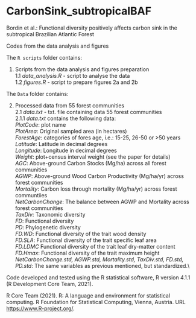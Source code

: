 # CarbonSink_subtropicalBAF

Bordin et al.: Functional diversity positively affects carbon sink in the subtropical Brazilian Atlantic Forest 

Codes from the data analysis and figures


The `R scripts` folder contains:

1. Scripts from the data analysis and figures preparation\
    1.1 *data_analysis.R* - script to analyse the data\
    1.2 *figures.R* - script to prepare figures 2a and 2b
  
The `Data` folder contains:

2. Processed data from 55 forest communities\
    2.1 *data.txt* - txt. file containing data 55 forest communities\
      2.1.1 *data.txt* contains the following data:\
            *PlotCode*: plot name\
            *PlotArea*: Original sampled area (in hectares)\
            *ForestAge*: categories of fores age, i.e.: 15-25, 26-50 or >50 years\
            *Latitude*: Latitude in decimal degrees\
            *Longitude*: Longitude in decimal degrees\
            *Weight*: plot+census interval weight (see the paper for details)\
            *AGC*: Above-ground Carbon Stocks (Mg/ha) across all forest communities\
            *AGWP*: Above-ground Wood Carbon Productivity (Mg/ha/yr) across forest communities\
            *Mortality*: Carbon loss through mortality (Mg/ha/yr) across forest communtiies\
            *NetCarbonChange*: The balance between AGWP and Mortality across forest communities\
            *TaxDiv*: Taxonomic diversity\
            *FD*: Functional diversity\
            *PD*: Phylogenetic diversity\
            *FD.WD*: Functional diversity of the trait wood density\
            *FD.SLA*: Functional diversity of the trait specific leaf area\
            *FD.LDMC* Functional diversity of the trait leaf dry-matter content\
            *FD.Hmax*: Functional diversity of the trait maximum height\
            *NetCarbonChange.std, AGWP.std, Mortality.std, TaxDiv.std, FD.std, PD.std*: The same variables as previous mentioned, but standardized.\
            
    

    
    
Code developed and tested using the R statistical software, R version 4.1.1 (R Development Core Team, 2021).

R Core Team (2021). R: A language and environment for statistical computing.
  R Foundation for Statistical Computing, Vienna, Austria. URL
  https://www.R-project.org/.